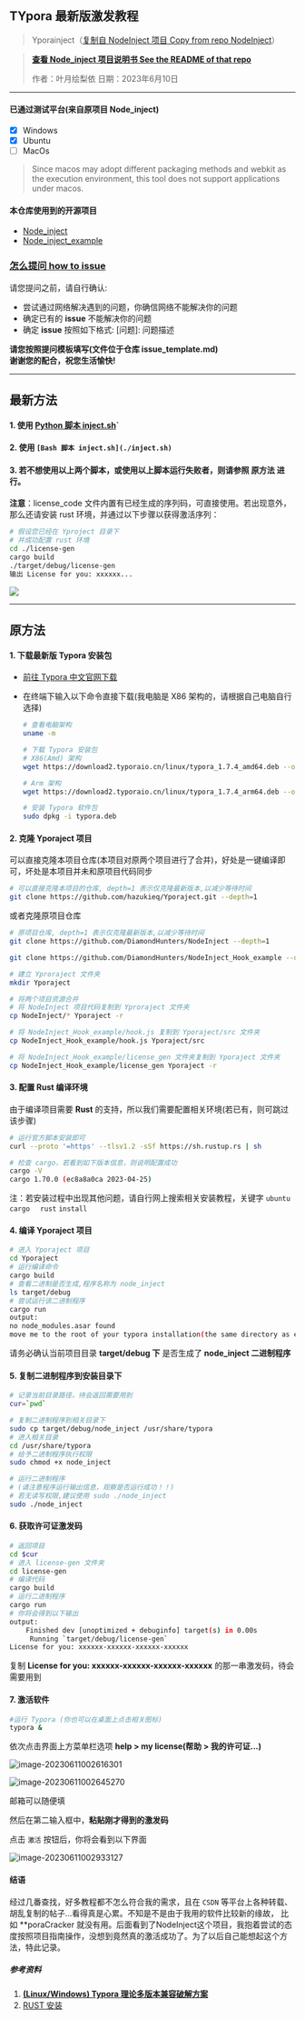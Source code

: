 ## TYpora 最新版激发教程

> Yporainject（[复制自 NodeInject 项目 Copy from repo NodeInject](https://github.com/DiamondHunters/NodeInject)）

> **[查看 Node_inject 项目说明书 See the README of that repo](./NodeInject_README.md)**
>
> 作者：叶月绘梨依
> 日期：2023年6月10日
---

#### 已通过测试平台(来自原项目 Node_inject)
- [x] Windows
- [x] Ubuntu
- [ ] MacOs
> Since macos may adopt different packaging methods and webkit as the execution environment, this tool does not support applications under macos.
#### 本仓库使用到的开源项目
- [Node_inject](https://github.com/DiamondHunters/NodeInject)
- [Node_inject_example](https://github.com/DiamondHunters/NodeInject_Hook_example)

### **[怎么提问 how to issue](./issue_template.md)**

请您提问之前，请自行确认:
- 尝试通过网络解决遇到的问题，你确信网络不能解决你的问题
- 确定已有的 **issue** 不能解决你的问题
- 确定 **issue** 按照如下格式: [问题]: 问题描述

**请您按照提问模板填写(文件位于仓库 issue_template.md)<br/>
谢谢您的配合，祝您生活愉快!**


---


## 最新方法

#### 1. 使用 [Python 脚本 inject.sh](./inject.py)`

#### 2. 使用 `[Bash 脚本 inject.sh](./inject.sh)`

#### 3. 若不想使用以上两个脚本，或使用以上脚本运行失败者，则请参照 **原方法** 进行。

**注意**：license_code 文件内置有已经生成的序列码，可直接使用。若出现意外，那么还请安装 rust 环境，并通过以下步骤以获得激活序列：

```bash
# 假设您已经在 Yproject 目录下
# 并成功配置 rust 环境
cd ./license-gen
cargo build
./target/debug/license-gen
输出 License for you: xxxxxx...
```

![](./img/image-2024041301.png)

---

## 原方法

#### 1. 下载最新版 Typora 安装包

- [前往 Typora 中文官网下载](https://typoraio.cn/releases/all)

- 在终端下输入以下命令直接下载(我电脑是 X86 架构的，请根据自己电脑自行选择)

  ```bash
  # 查看电脑架构
  uname -m
  
  # 下载 Typora 安装包
  # X86(Amd) 架构 
  wget https://download2.typoraio.cn/linux/typora_1.7.4_amd64.deb --output-document typora.deb
  
  # Arm 架构
  wget https://download2.typoraio.cn/linux/typora_1.7.4_arm64.deb --output-document typora.deb
  
  # 安装 Typora 软件包
  sudo dpkg -i typora.deb
  ```

  

#### 2. 克隆 Yporaject 项目

可以直接克隆本项目仓库(本项目对原两个项目进行了合并)，好处是一键编译即可，坏处是本项目并未和原项目代码同步

```bash
# 可以直接克隆本项目的仓库, depth=1 表示仅克隆最新版本,以减少等待时间
git clone https://github.com/hazukieq/Yporaject.git --depth=1
```

或者克隆原项目仓库

```bash
# 原项目仓库, depth=1 表示仅克隆最新版本,以减少等待时间
git clone https://github.com/DiamondHunters/NodeInject --depth=1 

git clone https://github.com/DiamondHunters/NodeInject_Hook_example --depth=1

# 建立 Yproraject 文件夹
mkdir Yporaject

# 将两个项目资源合并
# 将 NodeInject 项目代码复制到 Yproraject 文件夹
cp NodeInject/* Yporaject -r

# 将 NodeInject_Hook_example/hook.js 复制到 Yporaject/src 文件夹
cp NodeInject_Hook_example/hook.js Yporaject/src

# 将 NodeInject_Hook_example/license_gen 文件夹复制到 Yporaject 文件夹
cp NodeInject_Hook_example/license_gen Yporaject -r
```



#### 3. 配置 Rust 编译环境

由于编译项目需要 **Rust** 的支持，所以我们需要配置相关环境(若已有，则可跳过该步骤)

```bash
# 运行官方脚本安装即可
curl --proto '=https' --tlsv1.2 -sSf https://sh.rustup.rs | sh

# 检查 cargo，若看到如下版本信息，则说明配置成功
cargo -V
cargo 1.70.0 (ec8a8a0ca 2023-04-25)
```

注：若安装过程中出现其他问题，请自行网上搜索相关安装教程，关键字 `ubuntu ` `cargo  ` `rust`   `install`



#### 4. 编译 Yporaject 项目

```bash
# 进入 Yporaject 项目
cd Yporaject
# 运行编译命令
cargo build
# 查看二进制是否生成,程序名称为 node_inject
ls target/debug
# 尝试运行该二进制程序
cargo run
output: 
no node_modules.asar found
move me to the root of your typora installation(the same directory as executable of electron)
```

请务必确认当前项目目录 **target/debug 下** 是否生成了 **node_inject 二进制程序**



#### 5. 复制二进制程序到安装目录下

```bash
# 记录当前目录路径，待会返回需要用到
cur=`pwd`

# 复制二进制程序到相关目录下
sudo cp target/debug/node_inject /usr/share/typora
# 进入相关目录
cd /usr/share/typora
# 给予二进制程序执行权限
sudo chmod +x node_inject

# 运行二进制程序
# (请注意程序运行输出信息，观察是否运行成功！！)
# 若无读写权限,建议使用 sudo ./node_inject
sudo ./node_inject
```



#### 6. 获取许可证激发码

```bash
# 返回项目
cd $cur
# 进入 license-gen 文件夹
cd license-gen
# 编译代码
cargo build
# 运行二进制程序
cargo run
# 你将会得到以下输出
output:
    Finished dev [unoptimized + debuginfo] target(s) in 0.00s
     Running `target/debug/license-gen`
License for you: xxxxxx-xxxxxx-xxxxxx-xxxxxx
```

复制 **License for you: xxxxxx-xxxxxx-xxxxxx-xxxxxx** 的那一串激发码，待会需要用到

#### 7. 激活软件

```bash
#运行 Typora (你也可以在桌面上点击相关图标)
typora &
```

依次点击界面上方菜单栏选项 **help > my license(帮助 > 我的许可证...)** 

![image-20230611002616301](./img/image-20230611002616301.png)





![image-20230611002645270](./img/image-20230611002645270.png)



邮箱可以随便填

然后在第二输入框中，**粘贴刚才得到的激发码**

点击 `激活` 按钮后，你将会看到以下界面



![image-20230611002933127](./img/LICENSE.png)



#### 结语

经过几番查找，好多教程都不怎么符合我的需求，且在 `CSDN` 等平台上各种转载、胡乱复制的帖子...看得真是心累。不知是不是由于我用的软件比较新的缘故， 比如 **poraCracker 就没有用。后面看到了NodeInject这个项目，我抱着尝试的态度按照项目指南操作，没想到竟然真的激活成功了。为了以后自己能想起这个方法，特此记录。



##### 参考资料

1. [**(Linux/Windows) Typora 理论多版本兼容破解方案**](https://www.52pojie.cn/thread-1710146-1-1.html)
2. [RUST 安装](https://www.rust-lang.org/zh-CN/learn/get-started)
